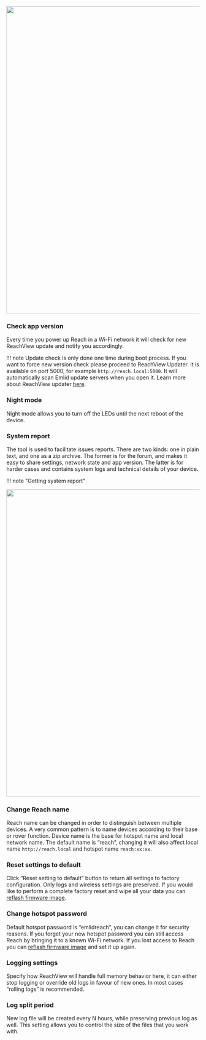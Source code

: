 <p style="text-align:center" ><img src="../img/reachview/settings/settings.png" style="width: 800px;" /></p>

### Check app version  
Every time you power up Reach in a Wi-Fi network it will check for new ReachView update and notify you accordingly.

!!! note
    Update check is only done one time during boot process. If you want to force new version check please proceed to ReachView Updater. It is available on port 5000, for example `http://reach.local:5000`. It will automatically scan Emlid update servers when you open it. Learn more about ReachView updater [here](updater).

### Night mode 
Night mode allows you to turn off the LEDs until the next reboot of the device. 

### System report
The tool is used to facilitate issues reports. There are two kinds: one in plain text, and one as a zip archive. The former is for the forum, and makes it easy to share settings, network state and app version. The latter is for harder cases and contains system logs and technical details of your device.

!!! note "Getting system report"
	<p style="text-align:center"><img src="../img/reachview/settings/system-report.gif" style="width: 800px;" /></p>

### Change Reach name  
Reach name can be changed in order to distinguish between multiple devices. A very common pattern is to name devices according to their base or rover function. Device name is the base for hotspot name and local network name. The default name is “reach”, changing it will also affect local name `http://reach.local` and hotspot name `reach:xx:xx`.

### Reset settings to default  
Click “Reset setting to default” button to return all settings to factory configuration. Only logs and wireless settings are preserved. If you would like to perform a complete factory reset and wipe all your data you can [reflash firmware image](firmware-reflashing).

### Change hotspot password
Default hotspot password is “emlidreach”, you can change it for security reasons. If you forget your new hotspot password you can still access Reach by bringing it to a known Wi-Fi network. If you lost access to Reach you can [reflash firmware image](firmware-reflashing) and set it up again.

### Logging settings
Specify how ReachView will handle full memory behavior here, it can either stop logging or override old logs in favour of new ones. In most cases “rolling logs” is recommended.

### Log split period
New log file will be created every N hours, while preserving previous log as well. This setting allows you to control the size of the files that you work with.



